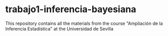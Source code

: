 # trabajo1-inferencia-bayesiana
This repository contains all the materials from the course "Ampliación de la Inferencia Estadística" at the Universidad de Sevilla
